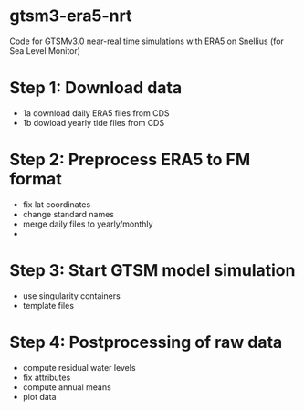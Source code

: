 # gtsm3-era5-nrt
Code for GTSMv3.0 near-real time simulations with ERA5 on Snellius (for Sea Level Monitor)

# Step 1: Download data
- 1a download daily ERA5 files from CDS
- 1b dowload yearly tide files from CDS

# Step 2: Preprocess ERA5 to FM format
- fix lat coordinates
- change standard names
- merge daily files to yearly/monthly
-
# Step 3: Start GTSM model simulation
- use singularity containers
- template files

# Step 4: Postprocessing of raw data
- compute residual water levels
- fix attributes
- compute annual means
- plot data
